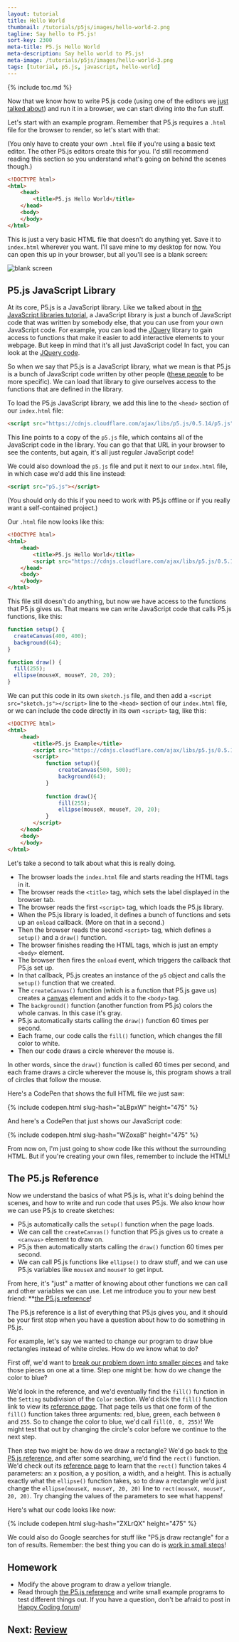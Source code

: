 ```yaml
---
layout: tutorial
title: Hello World
thumbnail: /tutorials/p5js/images/hello-world-2.png
tagline: Say hello to P5.js!
sort-key: 2300
meta-title: P5.js Hello World
meta-description: Say hello world to P5.js!
meta-image: /tutorials/p5js/images/hello-world-3.png
tags: [tutorial, p5.js, javascript, hello-world]
---
```


{% include toc.md %}

Now that we know how to write P5.js code (using one of the editors we [just talked about](/tutorials/p5js/editors)) and run it in a browser, we can start diving into the fun stuff.

Let's start with an example program. Remember that P5.js requires a `.html` file for the browser to render, so let's start with that:

(You only have to create your own `.html` file if you're using a basic text editor. The other P5.js editors create this for you. I'd still recommend reading this section so you understand what's going on behind the scenes though.)

```html
<!DOCTYPE html>
<html>
	<head>
		<title>P5.js Hello World</title>
	</head>
	<body>
	</body>
</html>
```

This is just a very basic HTML file that doesn't do anything yet. Save it to `index.html` wherever you want. I'll save mine to my desktop for now. You can open this up in your browser, but all you'll see is a blank screen:

![blank screen](/tutorials/p5js/images/hello-world-1.png)

## P5.js JavaScript Library

At its core, P5.js is a JavaScript library. Like we talked about in [the JavaScript libraries tutorial](/tutorials/javascript/libraries), a JavaScript library is just a bunch of JavaScript code that was written by somebody else, that you can use from your own JavaScript code. For example, you can load the [JQuery](https://jquery.com/) library to gain access to functions that make it easier to add interactive elements to your webpage. But keep in mind that it's all just JavaScript code! In fact, you can look at the [JQuery code](https://code.jquery.com/jquery-3.2.1.js).

So when we say that P5.js is a JavaScript library, what we mean is that P5.js is a bunch of JavaScript code written by other people ([these people](https://github.com/processing/p5.js/graphs/contributors) to be more specific). We can load that library to give ourselves access to the functions that are defined in the library.

To load the P5.js JavaScript library, we add this line to the `<head>` section of our `index.html` file:

```html
<script src="https://cdnjs.cloudflare.com/ajax/libs/p5.js/0.5.14/p5.js"></script>
```

This line points to a copy of the `p5.js` file, which contains all of the JavaScript code in the library. You can go that that URL in your browser to see the contents, but again, it's all just regular JavaScript code!

We could also download the `p5.js` file and put it next to our `index.html` file, in which case we'd add this line instead:

```html
<script src="p5.js"></script>
```

(You should only do this if you need to work with P5.js offline or if you really want a self-contained project.)

Our `.html` file now looks like this:

```html
<!DOCTYPE html>
<html>
	<head>
		<title>P5.js Hello World</title>
		<script src="https://cdnjs.cloudflare.com/ajax/libs/p5.js/0.5.14/p5.js"></script>
	</head>
	<body>
	</body>
</html>
```

This file still doesn't do anything, but now we have access to the functions that P5.js gives us. That means we can write JavaScript code that calls P5.js functions, like this:

```javascript
function setup() {
  createCanvas(400, 400);
  background(64);
}

function draw() {
  fill(255);
  ellipse(mouseX, mouseY, 20, 20);
}
```

We can put this code in its own `sketch.js` file, and then add a `<script src="sketch.js"></script>` line to the `<head>` section of our `index.html` file, or we can include the code directly in its own `<script>` tag, like this:

```html
<!DOCTYPE html>
<html>
	<head>
		<title>P5.js Example</title>
		<script src="https://cdnjs.cloudflare.com/ajax/libs/p5.js/0.5.14/p5.js"></script>
		<script>
			function setup(){
				createCanvas(500, 500);
				background(64);
			}
			
			function draw(){
				fill(255);
				ellipse(mouseX, mouseY, 20, 20);
			}
		</script>
	</head>
	<body>
	</body>
</html>
```

Let's take a second to talk about what this is really doing.

- The browser loads the `index.html` file and starts reading the HTML tags in it.
- The browser reads the `<title>` tag, which sets the label displayed in the browser tab.
- The browser reads the first `<script>` tag, which loads the P5.js library. 
- When the P5.js library is loaded, it defines a bunch of functions and sets up an `onload` callback. (More on that in a second.)
- Then the browser reads the second `<script>` tag, which defines a `setup()` and a `draw()` function.
- The browser finishes reading the HTML tags, which is just an empty `<body>` element.
- The browser then fires the `onload` event, which triggers the callback that P5.js set up.
- In that callback, P5.js creates an instance of the `p5` object and calls the `setup()` function that we created.
- The `createCanvas()` function (which is a function that P5.js gave us) creates a [canvas](https://developer.mozilla.org/en-US/docs/Web/API/Canvas_API) element and adds it to the `<body>` tag.
- The `background()` function (another function from P5.js) colors the whole canvas. In this case it's gray.
- P5.js automatically starts calling the `draw()` function 60 times per second.
- Each frame, our code calls the `fill()` function, which changes the fill color to white.
- Then our code draws a circle wherever the mouse is.

In other words, since the `draw()` function is called 60 times per second, and each frame draws a circle wherever the mouse is, this program shows a trail of circles that follow the mouse.

Here's a CodePen that shows the full HTML file we just saw:

{% include codepen.html slug-hash="aLBpxW" height="475" %}

And here's a CodePen that just shows our JavaScript code:

{% include codepen.html slug-hash="WZoxaB" height="475" %}

From now on, I'm just going to show code like this without the surrounding HTML. But if you're creating your own files, remember to include the HTML!

## The P5.js Reference

Now we understand the basics of what P5.js is, what it's doing behind the scenes, and how to write and run code that uses P5.js. We also know how we can use P5.js to create sketches:

- P5.js automatically calls the `setup()` function when the page loads.
- We can call the `createCanvas()` function that P5.js gives us to create a `<canvas>` element to draw on.
- P5.js then automatically starts calling the `draw()` function 60 times per second.
- We can call P5.js functions like `ellipse()` to draw stuff, and we can use P5.js variables like `mouseX` and `mouseY` to get input.

From here, it's "just" a matter of knowing about other functions we can call and other variables we can use. Let me introduce you to your new best friend: **[the P5.js reference](https://p5js.org/reference/)!

The P5.js reference is a list of everything that P5.js gives you, and it should be your first stop when you have a question about how to do something in P5.js.

For example, let's say we wanted to change our program to draw blue rectangles instead of white circles. How do we know what to do?

First off, we'd want to [break our problem down into smaller pieces](/tutorials/how-to/program) and take those pieces on one at a time. Step one might be: how do we change the color to blue?

We'd look in the reference, and we'd eventually find the `fill()` function in the `Setting` subdivision of the `Color` section. We'd click the `fill()` function link to view its [reference page](https://p5js.org/reference/#/p5/fill). That page tells us that one form of the `fill()` function takes three arguments: red, blue, green, each between `0` and `255`. So to change the color to blue, we'd call `fill(0, 0, 255)`! We might test that out by changing the circle's color before we continue to the next step.

Then step two might be: how do we draw a rectangle? We'd go back to [the P5.js reference](https://p5js.org/reference/), and after some searching, we'd find the `rect()` function. We'd check out its [reference page](https://p5js.org/reference/#/p5/rect) to learn that the `rect()` function takes 4 parameters: an x position, a y position, a width, and a height. This is actually exactly what the `ellipse()` function takes, so to draw a rectangle we'd just change the `ellipse(mouseX, mouseY, 20, 20)` line to `rect(mouseX, mouseY, 20, 20)`. Try changing the values of the parameters to see what happens!

Here's what our code looks like now:

{% include codepen.html slug-hash="ZXLrQX" height="475" %}

We could also do Google searches for stuff like "P5.js draw rectangle" for a ton of results. Remember: the best thing you can do is [work in small steps](/tutorials/how-to/program)!

## Homework

- Modify the above program to draw a yellow triangle.
- Read through [the P5.js reference](https://p5js.org/reference/) and write small example programs to test different things out. If you have a question, don't be afraid to post in [Happy Coding forum](http://forum.HappyCoding.io)!

## Next: [Review](/tutorials/p5js/review)